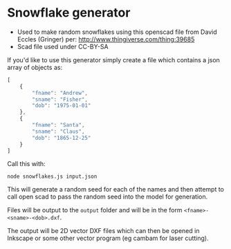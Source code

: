 # Snowflake generator

* Used to make random snowflakes using this openscad file from David Eccles
(Gringer) per: http://www.thingiverse.com/thing:39685
* Scad file used under CC-BY-SA

If you'd like to use this generator simply create a file which contains a json
array of objects as:

```javascript
[
    {
        "fname": "Andrew",
        "sname": "Fisher",
        "dob": "1975-01-01"
    },
    {
        "fname": "Santa",
        "sname": "Claus",
        "dob": "1865-12-25"
    }
]
```

Call this with:

```
node snowflakes.js input.json
```

This will generate a random seed for each of the names and then attempt to call
open scad to pass the random seed into the model for generation.

Files will be output to the `output` folder and will be in the form
`<fname>-<sname>-<dob>.dxf`.

The output will be 2D vector DXF files which can then be opened in Inkscape or
some other vector program (eg cambam for laser cutting).
